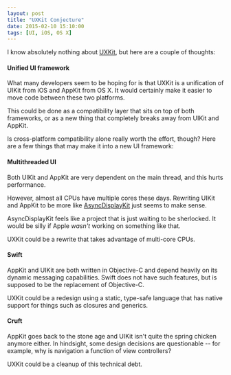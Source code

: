 ```yaml
---
layout: post
title: "UXKit Conjecture"
date: 2015-02-10 15:10:00
tags: [UI, iOS, OS X]
---
```

I know absolutely nothing about [UXKit](http://sixcolors.com/post/2015/02/new-apple-photos-app-contains-uxkit-framework/), but here are a couple of thoughts:

#### Unified UI framework

What many developers seem to be hoping for is that UXKit is a unification of UIKit from iOS and AppKit from OS X. It would certainly make it easier to move code between these two platforms.

This could be done as a compatibility layer that sits on top of both frameworks, or as a new thing that completely breaks away from UIKit and AppKit.

Is cross-platform compatibility alone really worth the effort, though? Here are a few things that may make it into a new UI framework:

#### Multithreaded UI

Both UIKit and AppKit are very dependent on the main thread, and this hurts performance.

However, almost all CPUs have multiple cores these days. Rewriting UIKit and AppKit to be more like [AsyncDisplayKit](http://asyncdisplaykit.org) just seems to make sense. 

AsyncDisplayKit feels like a project that is just waiting to be sherlocked. It would be silly if Apple *wasn't* working on something like that.

UXKit could be a rewrite that takes advantage of multi-core CPUs.

#### Swift

AppKit and UIKit are both written in Objective-C and depend heavily on its dynamic messaging capabilities. Swift does not have such features, but is supposed to be the replacement of Objective-C.

UXKit could be a redesign using a static, type-safe language that has native support for things such as closures and generics.

#### Cruft

AppKit goes back to the stone age and UIKit isn't quite the spring chicken anymore either. In hindsight, some design decisions are questionable -- for example, why is navigation a function of view controllers?

UXKit could be a cleanup of this technical debt.
